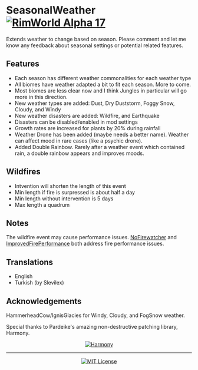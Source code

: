 # SeasonalWeather [![RimWorld Alpha 17](https://img.shields.io/badge/RimWorld-Alpha%2017-brightgreen.svg)](http://rimworldgame.com/)

Extends weather to change based on season. Please comment and let me know any feedback about seasonal settings or potential related features.

## Features
- Each season has different weather commonalities for each weather type
- All biomes have weather adapted a bit to fit each season. More to come.
- Most biomes are less clear now and I think Jungles in particular will go more in this direction.
- New weather types are added: Dust, Dry Duststorm, Foggy Snow, Cloudy, and Windy
- New weather disasters are added: Wildfire, and Earthquake
- Disasters can be disabled/enabled in mod settings
- Growth rates are increased for plants by 20% during rainfall
- Weather Drone has been added (maybe needs a better name). Weather can affect mood in rare cases (like a psychic drone).
- Added Double Rainbow. Rarely after a weather event which contained rain, a double rainbow appears and improves moods.

## Wildfires
- Intvention will shorten the length of this event
- Min length if fire is surpressed is about half a day
- Min length without intervention is 5 days
- Max length a quadrum

## Notes
The wildfire event may cause performance issues. [NoFirewatcher](https://github.com/AaronCRobinson/NoFirewatcher) and [ImprovedFirePerformance](https://github.com/AaronCRobinson/ImprovedFirePerformance) both address fire performance issues.

## Translations
- English
- Turkish (by Slevilex)

## Acknowledgements

HammerheadCow/IgnisGlacies for Windy, Cloudy, and FogSnow weather.

Special thanks to Pardeike's amazing non-destructive patching library, Harmony.
<p align="center">
  <a href="https://github.com/pardeike/Harmony">
    <img src="https://s24.postimg.org/58bl1rz39/logo.png" alt="Harmony" />
  </a>
</p>

<hr>

<p align="center">
  <a href="./LICENSE">
    <img src="https://img.shields.io/badge/license-MIT-lightgray.svg?style=flat" alt="MIT License" />
  </a>
</p>